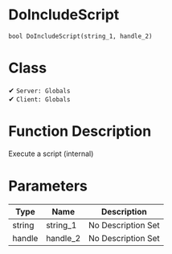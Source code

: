 # DoIncludeScript
```
bool DoIncludeScript(string_1, handle_2)
```
# Class
✔ `Server: Globals`  
✔ `Client: Globals`  

# Function Description
Execute a script (internal)
# Parameters
Type|Name|Description
--|--|--
string|string_1|No Description Set
handle|handle_2|No Description Set

